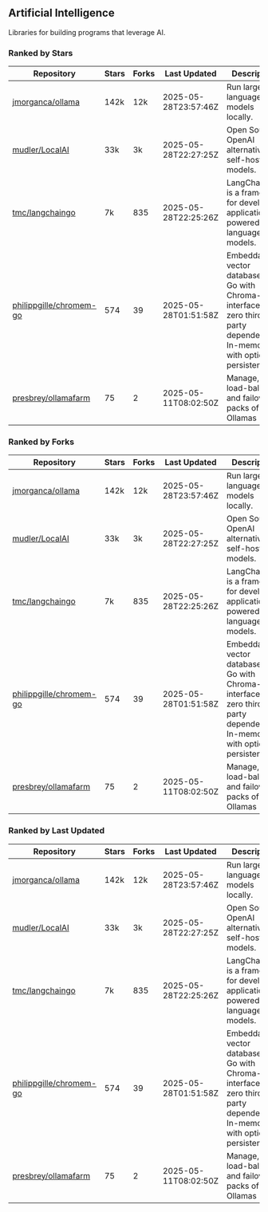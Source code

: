 ## Artificial Intelligence

Libraries for building programs that leverage AI.

### Ranked by Stars

| Repository | Stars | Forks | Last Updated | Description | 
|------------|-------|-------|--------------|-------------|
| [jmorganca/ollama](https://github.com/jmorganca/ollama) | 142k | 12k | 2025-05-28T23:57:46Z |  Run large language models locally. |
| [mudler/LocalAI](https://github.com/mudler/LocalAI) | 33k | 3k | 2025-05-28T22:27:25Z |  Open Source OpenAI alternative, self-host AI models. |
| [tmc/langchaingo](https://github.com/tmc/langchaingo) | 7k | 835 | 2025-05-28T22:25:26Z |  LangChainGo is a framework for developing applications powered by language models. |
| [philippgille/chromem-go](https://github.com/philippgille/chromem-go) | 574 | 39 | 2025-05-28T01:51:58Z |  Embeddable vector database for Go with Chroma-like interface and zero third-party dependencies. In-memory with optional persistence. |
| [presbrey/ollamafarm](https://github.com/presbrey/ollamafarm) | 75 | 2 | 2025-05-11T08:02:50Z |  Manage, load-balance, and failover packs of Ollamas |

### Ranked by Forks

| Repository | Stars | Forks | Last Updated | Description | 
|------------|-------|-------|--------------|-------------|
| [jmorganca/ollama](https://github.com/jmorganca/ollama) | 142k | 12k | 2025-05-28T23:57:46Z |  Run large language models locally. |
| [mudler/LocalAI](https://github.com/mudler/LocalAI) | 33k | 3k | 2025-05-28T22:27:25Z |  Open Source OpenAI alternative, self-host AI models. |
| [tmc/langchaingo](https://github.com/tmc/langchaingo) | 7k | 835 | 2025-05-28T22:25:26Z |  LangChainGo is a framework for developing applications powered by language models. |
| [philippgille/chromem-go](https://github.com/philippgille/chromem-go) | 574 | 39 | 2025-05-28T01:51:58Z |  Embeddable vector database for Go with Chroma-like interface and zero third-party dependencies. In-memory with optional persistence. |
| [presbrey/ollamafarm](https://github.com/presbrey/ollamafarm) | 75 | 2 | 2025-05-11T08:02:50Z |  Manage, load-balance, and failover packs of Ollamas |

### Ranked by Last Updated

| Repository | Stars | Forks | Last Updated | Description | 
|------------|-------|-------|--------------|-------------|
| [jmorganca/ollama](https://github.com/jmorganca/ollama) | 142k | 12k | 2025-05-28T23:57:46Z |  Run large language models locally. |
| [mudler/LocalAI](https://github.com/mudler/LocalAI) | 33k | 3k | 2025-05-28T22:27:25Z |  Open Source OpenAI alternative, self-host AI models. |
| [tmc/langchaingo](https://github.com/tmc/langchaingo) | 7k | 835 | 2025-05-28T22:25:26Z |  LangChainGo is a framework for developing applications powered by language models. |
| [philippgille/chromem-go](https://github.com/philippgille/chromem-go) | 574 | 39 | 2025-05-28T01:51:58Z |  Embeddable vector database for Go with Chroma-like interface and zero third-party dependencies. In-memory with optional persistence. |
| [presbrey/ollamafarm](https://github.com/presbrey/ollamafarm) | 75 | 2 | 2025-05-11T08:02:50Z |  Manage, load-balance, and failover packs of Ollamas |

